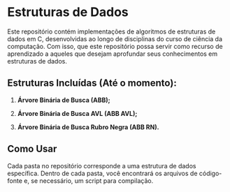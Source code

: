 # Estruturas de Dados

Este repositório contém implementações de algoritmos de estruturas de dados em C, desenvolvidas ao longo de disciplinas do curso de ciência da computação. Com isso, que este repositório possa servir como recurso de aprendizado a aqueles que desejam aprofundar seus conhecimentos em estruturas de dados.

## Estruturas Incluídas (Até o momento):

1. **Árvore Binária de Busca (ABB);**

2. **Árvore Binária de Busca AVL (ABB AVL);**

3. **Árvore Binária de Busca Rubro Negra (ABB RN).** 

## Como Usar

Cada pasta no repositório corresponde a uma estrutura de dados específica. Dentro de cada pasta, você encontrará os arquivos de código-fonte e, se necessário, um script para compilação.



